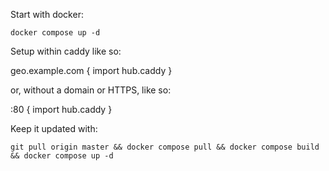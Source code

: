 Start with docker:

```
docker compose up -d
```

Setup within caddy like so:

geo.example.com {
  import hub.caddy
}   

or, without a domain or HTTPS, like so:

:80 {
  import hub.caddy
}

Keep it updated with:

```
git pull origin master && docker compose pull && docker compose build && docker compose up -d
```